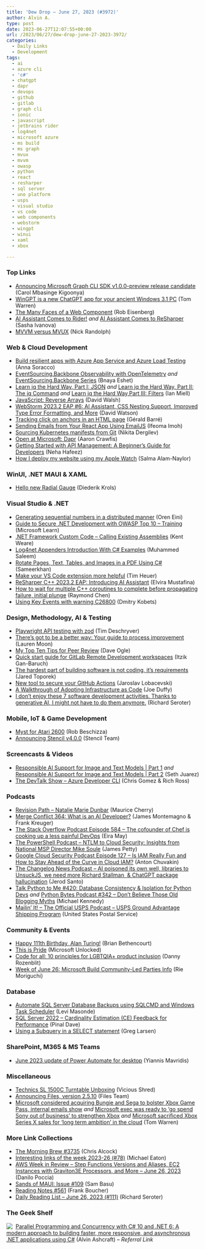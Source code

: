 ```yaml
---
title: 'Dew Drop – June 27, 2023 (#3972)'
author: Alvin A.
type: post
date: 2023-06-27T12:07:55+00:00
url: /2023/06/27/dew-drop-june-27-2023-3972/
categories:
  - Daily Links
  - Development
tags:
  - ai
  - azure cli
  - 'c#'
  - chatgpt
  - dapr
  - devops
  - github
  - gitlab
  - graph cli
  - ionic
  - javascript
  - jetbrains rider
  - log4net
  - microsoft azure
  - ms build
  - ms graph
  - mvux
  - mvvm
  - owasp
  - python
  - react
  - resharper
  - sql server
  - uno platform
  - usps
  - visual studio
  - vs code
  - web components
  - webstorm
  - wingpt
  - winui
  - xaml
  - xbox

---
```

### <a name="top"></a>Top Links

  * <a href="https://devblogs.microsoft.com/microsoft365dev/announcing-microsoft-graph-cli-sdk-v1-0-0-preview-release-candidate/" target="_blank" rel="noopener">Announcing Microsoft Graph CLI SDK v1.0.0-preview release candidate</a> (Carol Mbasinge Kigoonya)
  * <a href="https://www.theverge.com/2023/6/26/23773756/wingpt-chat-gpt-app-windows-3-1" target="_blank" rel="noopener">WinGPT is a new ChatGPT app for your ancient Windows 3.1 PC</a> (Tom Warren)
  * <a href="https://eisenbergeffect.medium.com/the-many-faces-of-a-web-component-fd974e2b1ee6?source=rss-257e6cfa66b3------2" target="_blank" rel="noopener">The Many Faces of a Web Component</a> (Rob Eisenberg)
  * <a href="https://blog.jetbrains.com/dotnet/2023/06/26/rider-ai-assistant/" target="_blank" rel="noopener">AI Assistant Comes to Rider!</a> _and_ <a href="https://blog.jetbrains.com/dotnet/2023/06/26/resharper-ai-assistant/" target="_blank" rel="noopener">AI Assistant Comes to ReSharper</a> (Sasha Ivanova)
  * <a href="https://nicksnettravels.builttoroam.com/mvvm-versus-mvux-2/" target="_blank" rel="noopener">MVVM versus MVUX</a> (Nick Randolph)



### <a name="web"></a>Web & Cloud Development

  * <a href="https://techcommunity.microsoft.com/t5/apps-on-azure-blog/build-resilient-apps-with-azure-app-service-and-azure-load/ba-p/3856827" target="_blank" rel="noopener">Build resilient apps with Azure App Service and Azure Load Testing</a> (Anna Soracco)
  * <a href="https://medium.com/@bnayae/eventsourcing-backbone-observability-with-open-telemetry-bb516ebb75ea?source=rss-44c6e773963c------2" target="_blank" rel="noopener">EventSourcing.Backbone Observability with OpenTelemetry</a> _and_ <a href="https://medium.com/@bnayae/eventsourcing-backbone-series-48acbca24acc?source=rss-44c6e773963c------2" target="_blank" rel="noopener">EventSourcing.Backbone Series</a> (Bnaya Eshet)
  * <a href="https://zwischenzugs.com/2023/06/27/learn-jq-the-hard-way-part-i-json/" target="_blank" rel="noopener">Learn jq the Hard Way, Part I: JSON</a> _and_ <a href="https://zwischenzugs.com/2023/06/27/learn-jq-the-hard-way-part-ii-the-jq-command/" target="_blank" rel="noopener">Learn jq the Hard Way, Part II: The jq Command</a> _and_ <a href="https://zwischenzugs.com/2023/06/27/learn-jq-the-hard-waypart-iii-filters/" target="_blank" rel="noopener">Learn jq the Hard Way,Part III: Filters</a> (Ian Miell)
  * <a href="https://davidwalsh.name/javascript-reverse-array" target="_blank" rel="noopener">JavaScript: Reverse Arrays</a> (David Walsh)
  * <a href="https://blog.jetbrains.com/webstorm/2023/06/webstorm-2023-2-eap6/" target="_blank" rel="noopener">WebStorm 2023.2 EAP #6: AI Assistant, CSS Nesting Support, Improved Type Error Formatting, and More</a> (David Watson)
  * <a href="https://www.meziantou.net/tracking-click-on-anchors-in-an-html-page.htm?utm_medium=social&utm_source=syndication" target="_blank" rel="noopener">Tracking click on anchors in an HTML page</a> (Gérald Barré)
  * <a href="https://www.telerik.com/blogs/sending-emails-react-app-using-emailjs" target="_blank" rel="noopener">Sending Emails from Your React App Using EmailJS</a> (Ifeoma Imoh)
  * <a href="https://octopus.com/blog/manifests-from-git" target="_blank" rel="noopener">Sourcing Kubernetes manifests from Git</a> (Nikita Dergilev)
  * <a href="https://techcommunity.microsoft.com/t5/azure-developer-community-blog/open-at-microsoft-dapr/ba-p/3857064" target="_blank" rel="noopener">Open at Microsoft: Dapr</a> (Aaron Crawfis)
  * <a href="https://techcommunity.microsoft.com/t5/educator-developer-blog/getting-started-with-api-management-a-beginner-s-guide-for/ba-p/3855955" target="_blank" rel="noopener">Getting Started with API Management: A Beginner&#8217;s Guide for Developers</a> (Neha Hafeez)
  * <a href="https://whitep4nth3r.com/blog/deploy-website-using-apple-watch/" target="_blank" rel="noopener">How I deploy my website using my Apple Watch</a> (Salma Alam-Naylor)



### <a name="silverlight"></a>WinUI, .NET MAUI & XAML

  * <a href="https://xamlbrewer.wordpress.com/2023/06/26/hello-new-radial-gauge/" target="_blank" rel="noopener">Hello new Radial Gauge</a> (Diederik Krols)



### <a name="dotnet"></a>Visual Studio & .NET

  * <a href="https://ayende.com/blog/199618-A/generating-sequential-numbers-in-a-distributed-manner?Key=5c574503-f544-4912-bf7f-8a2922ecae21" target="_blank" rel="noopener">Generating sequential numbers in a distributed manner</a> (Oren Eini)
  * <a href="https://learn.microsoft.com/en-us/training/modules/owasp-top-10-for-dotnet-developers/" target="_blank" rel="noopener">Guide to Secure .NET Development with OWASP Top 10 &#8211; Training</a> (Microsoft Learn)
  * <a href="https://techcommunity.microsoft.com/t5/azure-integration-services-blog/net-framework-custom-code-calling-existing-assemblies/ba-p/3852646" target="_blank" rel="noopener">.NET Framework Custom Code &#8211; Calling Existing Assemblies</a> (Kent Weare)
  * <a href="https://code-maze.com/csharp-log4net-appenders-introduction/" target="_blank" rel="noopener">Log4net Appenders Introduction With C# Examples</a> (Muhammed Saleem)
  * <a href="https://www.syncfusion.com/blogs/post/rotate-page-text-table-image-pdf-csharp.aspx?utm_source=alvinashcraft&utm_medium=email&utm_campaign=alvinashcraft_blog_edmjun23" target="_blank" rel="noopener">Rotate Pages, Text, Tables, and Images in a PDF Using C#</a> (Sameerkhan)
  * <a href="https://timheuer.com/blog/enhance-your-vs-code-extension-listing-easily/" target="_blank" rel="noopener">Make your VS Code extension more helpful</a> (Tim Heuer)
  * <a href="https://blog.jetbrains.com/rscpp/2023/06/26/resharper-cpp-2023-2-eap-ai-assistant/" target="_blank" rel="noopener">ReSharper C++ 2023.2 EAP: Introducing AI Assistant</a> (Elvira Mustafina)
  * <a href="https://devblogs.microsoft.com/oldnewthing/20230626-00/?p=108373" target="_blank" rel="noopener">How to wait for multiple C++ coroutines to complete before propagating failure, initial plunge</a> (Raymond Chen)
  * <a href="https://devblogs.microsoft.com/cppblog/using-key-events-with-warning-c26800/" target="_blank" rel="noopener">Using Key Events with warning C26800</a> (Dmitry Kobets)



### <a name="design"></a>Design, Methodology, AI & Testing

  * <a href="https://timdeschryver.dev/blog/playwright-api-testing-with-zod" target="_blank" rel="noopener">Playwright API testing with zod</a> (Tim Deschryver)
  * <a href="https://blog.trello.com/enterprise/why-process-improvement-matters-for-your-team" target="_blank" rel="noopener">There’s got to be a better way: Your guide to process improvement</a> (Lauren Moon)
  * <a href="https://blog.scottlogic.com/2023/06/26/peer-review-tips.html" target="_blank" rel="noopener">My Top Ten Tips for Peer Review</a> (Dave Ogle)
  * <a href="https://about.gitlab.com/blog/2023/06/26/quick-start-guide-for-gitlab-workspaces/" target="_blank" rel="noopener">Quick start guide for GitLab Remote Development workspaces</a> (Itzik Gan-Baruch)
  * <a href="https://stackoverflow.blog/2023/06/26/the-hardest-part-of-building-software-is-not-coding-its-requirements/" target="_blank" rel="noopener">The hardest part of building software is not coding, it’s requirements</a> (Jared Toporek)
  * <a href="https://github.blog/2023-06-26-new-tool-to-secure-your-github-actions/" target="_blank" rel="noopener">New tool to secure your GitHub Actions</a> (Jaroslav Lobacevski)
  * <a href="https://thenewstack.io/a-walkthrough-of-adopting-infrastructure-as-code/" target="_blank" rel="noopener">A Walkthrough of Adopting Infrastructure as Code</a> (Joe Duffy)
  * <a href="https://seroter.com/2023/06/26/i-dont-enjoy-these-7-software-development-activities-thanks-to-generative-ai-i-might-not-have-to-do-them-anymore/" target="_blank" rel="noopener">I don’t enjoy these 7 software development activities. Thanks to generative AI, I might not have to do them anymore.</a> (Richard Seroter)



### <a name="mobile"></a>Mobile, IoT & Game Development

  * <a href="https://boingboing.net/2023/06/26/myst-for-atari-2600.html" target="_blank" rel="noopener">Myst for Atari 2600</a> (Rob Beschizza)
  * <a href="https://ionic.io/blog/announcing-stencil-v4-0-0" target="_blank" rel="noopener">Announcing Stencil v4.0.0</a> (Stencil Team)



### <a name="videos"></a>Screencasts & Videos

  * <a href="http://www.youtube.com/watch?v=mgVIWloMOQs" target="_blank" rel="noopener">Responsible AI Support for Image and Text Models | Part 1</a> _and_ <a href="http://www.youtube.com/watch?v=q253vXU5c0o" target="_blank" rel="noopener">Responsible AI Support for Image and Text Models | Part 2</a> (Seth Juarez)
  * <a href="https://www.youtube.com/watch?v=2oAFMGU-BPw&ab_channel=TheDevTalkShow" target="_blank" rel="noopener">The DevTalk Show &#8211; Azure Developer CLI</a> (Chris Gomez & Rich Ross)



### <a name="podcasts"></a>Podcasts

  * <a href="https://revisionpath.com/natalie-marie-dunbar" target="_blank" rel="noopener">Revision Path &#8211; Natalie Marie Dunbar</a> (Maurice Cherry)
  * <a href="http://www.mergeconflict.fm/364" target="_blank" rel="noopener">Merge Conflict 364: What is an AI Developer?</a> (James Montemagno & Frank Kreuger)
  * <a href="https://stackoverflow.blog/2023/06/27/the-cofounder-of-chef-is-cooking-up-a-less-painful-devops-ep-584/" target="_blank" rel="noopener">The Stack Overflow Podcast Episode 584 &#8211; The cofounder of Chef is cooking up a less painful DevOps</a> (Eira May)
  * <a href="https://powershell.org/2023/06/the-powershell-podcast-ntlm-to-cloud-security-insights-from-national-msp-director-mike-soule/" target="_blank" rel="noopener">The PowerShell Podcast &#8211; NTLM to Cloud Security: Insights from National MSP Director Mike Soule</a> (James Petty)
  * <a href="https://cloudsecuritypodcast.libsyn.com/ep127-is-iam-really-fun-and-how-to-stay-ahead-of-the-curve-in-cloud-iam" target="_blank" rel="noopener">Google Cloud Security Podcast Episode 127 &#8211; Is IAM Really Fun and How to Stay Ahead of the Curve in Cloud IAM?</a> (Anton Chuvakin)
  * <a href="https://changelog.com/news/50" target="_blank" rel="noopener">The Changelog News Podcast &#8211; AI poisoned its own well, libraries to UnsuckJS, we need more Richard Stallman&nbsp; & ChatGPT package hallucination</a> (Jerod Santo)
  * <a href="https://talkpython.fm/episodes/show/420/database-consistency-isolation-for-python-devs" target="_blank" rel="noopener">Talk Python to Me #420: Database Consistency & Isolation for Python Devs</a> _and_ <a href="https://pythonbytes.fm/episodes/show/342/dont-believe-those-old-blogging-myths" target="_blank" rel="noopener">Python Bytes Podcast #342 &#8211; Don&#8217;t Believe Those Old Blogging Myths</a> (Michael Kennedy)
  * <a href="https://podcasts.apple.com/us/podcast/usps-ground-advantage-shipping-program/id1587184784?i=1000618381177" target="_blank" rel="noopener">Mailin’ It! &#8211; The Official USPS Podcast &#8211; USPS Ground Advantage Shipping Program</a> (United States Postal Service)



### <a name="events"></a>Community & Events

  * <a href="https://dev.to/devteam/happy-111th-birthday-alan-turing-5271" target="_blank" rel="noopener">Happy 111th Birthday, Alan Turing!</a> (Brian Bethencourt)
  * <a href="https://unlocked.microsoft.com/pride-stories/#garron" target="_blank" rel="noopener">This is Pride</a> (Microsoft Unlocked)
  * <a href="http://developers.googleblog.com/2023/06/code-for-all-10-principles-for-lgbtqia-product-inclusion.html" target="_blank" rel="noopener">Code for all: 10 principles for LGBTQIA+ product inclusion</a> (Danny Rozenblit)
  * <a href="https://techcommunity.microsoft.com/t5/microsoft-mvp-award-program-blog/week-of-june-26-microsoft-build-community-led-parties-info/ba-p/3833652" target="_blank" rel="noopener">Week of June 26: Microsoft Build Community-Led Parties Info</a> (Rie Moriguchi)



### <a name="sql"></a>Database

  * <a href="https://www.mssqltips.com/sqlservertip/7683/automate-sql-server-backups-sqlcmd-windows-task-scheduler/" target="_blank" rel="noopener">Automate SQL Server Database Backups using SQLCMD and Windows Task Scheduler</a> (Levi Masonde)
  * <a href="https://blog.sqlauthority.com/2023/06/27/sql-server-2022-cardinality-estimation-ce-feedback-for-performance/?utm_source=rss&utm_medium=rss&utm_campaign=sql-server-2022-cardinality-estimation-ce-feedback-for-performance" target="_blank" rel="noopener">SQL Server 2022 – Cardinality Estimation (CE) Feedback for Performance</a> (Pinal Dave)
  * <a href="https://www.red-gate.com/simple-talk/databases/sql-server/t-sql-programming-sql-server/using-a-subquery-in-a-select-statement/" target="_blank" rel="noopener">Using a Subquery in a SELECT statement</a> (Greg Larsen)



### <a name="sp"></a>SharePoint, M365 & MS Teams

  * <a href="https://powerautomate.microsoft.com/en-us/blog/june-2023-update-of-power-automate-for-desktop/" target="_blank" rel="noopener">June 2023 update of Power Automate for desktop</a> (Yiannis Mavridis)



### <a name="misc"></a>Miscellaneous

  * <a href="https://viciousshred.wordpress.com/2023/06/26/technics-sl-1500c-turntable-unboxing/" target="_blank" rel="noopener">Technics SL 1500C Turntable Unboxing</a> (Vicious Shred)
  * <a href="https://files.community/blog/posts/announcing-files-v2-5-10" target="_blank" rel="noopener">Announcing Files, version 2.5.10</a> (Files Team)
  * <a href="https://www.theverge.com/2023/6/26/23774482/microsoft-sega-bungie-acquisition-targets-internal-email-xbox" target="_blank" rel="noopener">Microsoft considered acquiring Bungie and Sega to bolster Xbox Game Pass, internal emails show</a> _and_ <a href="https://www.theverge.com/2023/6/26/23774547/microsoft-sony-xbox-internal-emails-ftc-out-of-business" target="_blank" rel="noopener">Microsoft exec was ready to ‘go spend Sony out of business’ to strengthen Xbox</a> _and_ <a href="https://www.theverge.com/2023/6/26/23774608/microsoft-xbox-series-x-cloud-gaming-investments" target="_blank" rel="noopener">Microsoft sacrificed Xbox Series X sales for ‘long term ambition’ in the cloud</a> (Tom Warren)



### <a name="links"></a>More Link Collections

  * <a href="https://blog.cwa.me.uk/2023/06/27/the-morning-brew-3735/" target="_blank" rel="noopener">The Morning Brew #3735</a> (Chris Alcock)
  * <a href="https://samestuffdifferentday.net/2023/06/26/Interesting-links-of-the-week-2023-26/" target="_blank" rel="noopener">Interesting links of the week 2023-26 (#78)</a> (Michael Eaton)
  * <a href="https://aws.amazon.com/blogs/aws/aws-week-in-review-step-functions-versions-and-aliases-ec2-instances-with-graviton3e-processors-and-more-june-26-2023/" target="_blank" rel="noopener">AWS Week in Review – Step Functions Versions and Aliases, EC2 Instances with Graviton3E Processors, and More – June 26, 2023</a> (Danilo Poccia)
  * <a href="https://www.telerik.com/blogs/sands-maui-issue-109" target="_blank" rel="noopener">Sands of MAUI: Issue #109</a> (Sam Basu)
  * <a href="https://www.frankysnotes.com/2023/06/reading-notes-561.html" target="_blank" rel="noopener">Reading Notes #561</a> (Frank Boucher)
  * <a href="https://seroter.com/2023/06/26/daily-reading-list-june-26-2023-111/" target="_blank" rel="noopener">Daily Reading List – June 26, 2023 (#111)</a> (Richard Seroter)



### <a name="shelf"></a>The Geek Shelf

<a href="https://www.amazon.com/dp/1803243678/?tag=amavin-20" target="_blank" rel="noopener"><img decoding="async" align="left" style="margin: 0px 4px 0px 0px; border: 0px currentcolor; border-image: none; float: left; display: inline; background-image: none;" src="https://m.media-amazon.com/images/I/51JILwx8jkL._SS135_.jpg" border="0" /></a>&nbsp;<a href="https://www.amazon.com/dp/1803243678/?tag=amavin-20" target="_blank" rel="noopener">Parallel Programming and Concurrency with C# 10 and .NET 6: A modern approach to building faster, more responsive, and asynchronous .NET applications using C#</a> (Alvin Ashcraft) _&#8211; Referral Link_